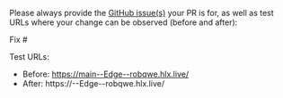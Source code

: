 Please always provide the [GitHub issue(s)](../issues) your PR is for, as well as test URLs where your change can be observed (before and after):

Fix #<gh-issue-id>

Test URLs:
- Before: https://main--Edge--robqwe.hlx.live/
- After: https://<branch>--Edge--robqwe.hlx.live/
